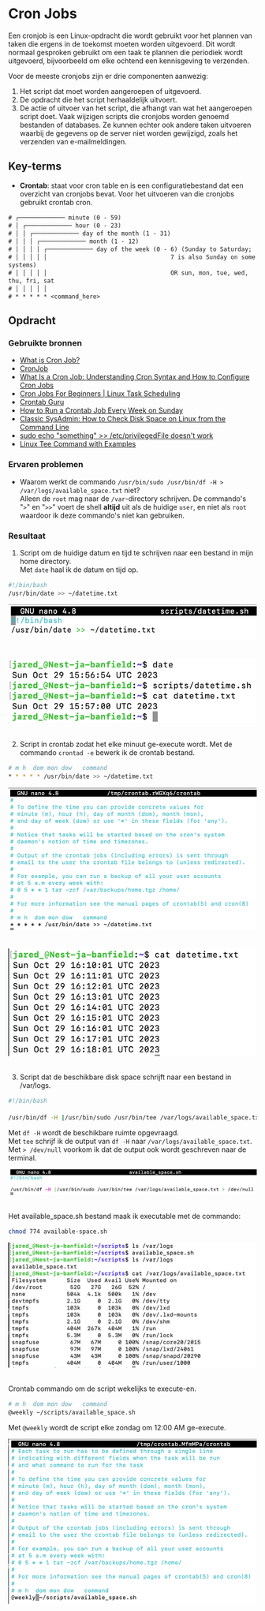 # Cron Jobs
Een cronjob is een Linux-opdracht die wordt gebruikt voor het plannen van taken die ergens in de toekomst moeten worden uitgevoerd. Dit wordt normaal gesproken gebruikt om een ​​taak te plannen die periodiek wordt uitgevoerd, bijvoorbeeld om elke ochtend een kennisgeving te verzenden.

Voor de meeste cronjobs zijn er drie componenten aanwezig:

1. Het script dat moet worden aangeroepen of uitgevoerd.
2. De opdracht die het script herhaaldelijk uitvoert.
3. De actie of uitvoer van het script, die afhangt van wat het aangeroepen script doet. Vaak wijzigen scripts die cronjobs worden genoemd bestanden of databases. Ze kunnen echter ook andere taken uitvoeren waarbij de gegevens op de server niet worden gewijzigd, zoals het verzenden van e-mailmeldingen.

## Key-terms
- **Crontab**: staat voor cron table en is een configuratiebestand dat een overzicht van cronjobs bevat. Voor het uitvoeren van die cronjobs gebruikt crontab cron. 
```
# ┌───────────── minute (0 - 59)
# │ ┌───────────── hour (0 - 23)
# │ │ ┌───────────── day of the month (1 - 31)
# │ │ │ ┌───────────── month (1 - 12)
# │ │ │ │ ┌───────────── day of the week (0 - 6) (Sunday to Saturday;
# │ │ │ │ │                                   7 is also Sunday on some systems)
# │ │ │ │ │                                   OR sun, mon, tue, wed, thu, fri, sat
# │ │ │ │ │
# * * * * * <command_here>
```

## Opdracht
### Gebruikte bronnen
- [What is Cron Job?](https://www.hivelocity.net/kb/what-is-cron-job/)
- [CronJob](https://kubernetes.io/docs/concepts/workloads/controllers/cron-jobs/)
- [What Is a Cron Job: Understanding Cron Syntax and How to Configure Cron Jobs](https://www.hostinger.com/tutorials/cron-job)
- [Cron Jobs For Beginners | Linux Task Scheduling](https://www.youtube.com/watch?v=v952m13p-b4)
- [Crontab Guru](https://crontab.guru/)
- [How to Run a Crontab Job Every Week on Sunday](https://www.geeksforgeeks.org/how-to-run-a-crontab-job-every-week-on-sunday/)
- [Classic SysAdmin: How to Check Disk Space on Linux from the Command Line](https://www.linuxfoundation.org/blog/blog/classic-sysadmin-how-to-check-disk-space-on-linux-from-the-command-line)
- [sudo echo "something" >> /etc/privilegedFile doesn't work](https://stackoverflow.com/questions/84882/sudo-echo-something-etc-privilegedfile-doesnt-work)
- [Linux Tee Command with Examples](https://linuxize.com/post/linux-tee-command/)

### Ervaren problemen
- Waarom werkt de commando `/usr/bin/sudo /usr/bin/df -H > /var/logs/available_space.txt` niet?  
Alleen de `root` mag naar de `/var`-directory schrijven. De commando's "`>`" en "`>>`" voert de shell **altijd** uit als de huidige `user`, en niet als `root` waardoor ik deze commando's niet kan gebruiken.

### Resultaat
1. Script om de huidige datum en tijd te schrijven naar een bestand in mijn home directory.  
Met `date` haal ik de datum en tijd op.

```bash
#!/bin/bash
/usr/bin/date >> ~/datetime.txt
```

![datetime.sh maken](images/10_cron-jobs1-1.png)<br><br>  
![execute datetime.sh](images/10_cron-jobs1-2.png)<br><br>

2. Script in crontab zodat het elke minuut ge-execute wordt. Met de commando `crontad -e` bewerk ik de crontab bestand.

```bash
# m h  dom mon dow   command
* * * * * /usr/bin/date >> ~/datetime.txt
```

![script in crontab](images/10_cron-jobs2-1.png)<br><br>  
![execute script](images/10_cron-jobs2-2.png)<br><br>

3. Script dat de beschikbare disk space schrijft naar een bestand in /var/logs.  

```bash
#!/bin/bash

/usr/bin/df -H |/usr/bin/sudo /usr/bin/tee /var/logs/available_space.txt > /dev/null
```

Met `df -H` wordt de beschikbare ruimte opgevraagd.  
Met `tee` schrijf ik de output van `df -H` naar `/var/logs/available_space.txt`.  
Met `> /dev/null` voorkom ik dat de output ook wordt geschreven naar de terminal.

![execute script](images/10_cron-jobs3-1.png)<br><br>  

Het available_space.sh bestand maak ik executable met de commando:

```bash
chmod 774 available-space.sh
```

![execute script](images/10_cron-jobs3-2.png)<br><br>  

Crontab commando om de script wekelijks te execute-en.

```bash
# m h  dom mon dow   command
@weekly ~/scripts/available_space.sh
```

Met `@weekly` wordt de script elke zondag om 12:00 AM ge-execute.
 
![execute script](images/10_cron-jobs3-3.png)<br><br>
